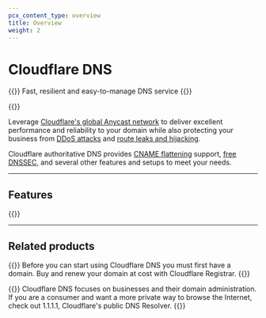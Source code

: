 ```yaml
---
pcx_content_type: overview
title: Overview
weight: 2
---
```


# Cloudflare DNS

{{<description>}}
Fast, resilient and easy-to-manage DNS service
{{</description>}}

{{<plan type="all">}}

Leverage [Cloudflare's global Anycast network](https://www.cloudflare.com/network/) to deliver excellent performance and reliability to your domain while also protecting your business from [DDoS attacks](https://www.cloudflare.com/learning/ddos/what-is-a-ddos-attack/) and [route leaks and hijacking](https://www.cloudflare.com/learning/security/glossary/bgp-hijacking/).

Cloudflare authoritative DNS provides [CNAME flattening](/dns/additional-options/cname-flattening/) support, [free DNSSEC](/dns/additional-options/dnssec/), and several other features and setups to meet your needs.

---

## Features

{{<product-table id="dns">}}

---
 
## Related products
 
{{<related header="Registrar" href="/registrar/" product="registrar">}}
Before you can start using Cloudflare DNS you must first have a domain. Buy and renew your domain at cost with Cloudflare Registrar.
{{</related>}}

{{<related header="DNS Resolver" href="/1.1.1.1/" product="1.1.1.1">}}
Cloudflare DNS focuses on businesses and their domain administration. If you are a consumer and want a more private way to browse the Internet, check out 1.1.1.1, Cloudflare's public DNS Resolver.
{{</related>}}
